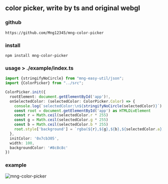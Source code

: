 ## color picker, write by ts and original webgl

### github 
```
https://github.com/Mng12345/mng-color-picker
```

### install
```
npm install mng-color-picker
```

### usage > ./example/index.ts
```typescript
import {stringifyNoCircle} from "mng-easy-util/json";
import {ColorPicker} from "../src";

ColorPicker.init({
  rootElement: document.getElementById('app')!,
  onSelectedColor: (selectedColor: ColorPicker.Color) => {
    console.log(`selectedColor:\n${stringifyNoCircle(selectedColor)}`)
    const root = document.getElementById('app') as HTMLDivElement
    const r = Math.ceil(selectedColor.r * 255)
    const g = Math.ceil(selectedColor.g * 255)
    const b = Math.ceil(selectedColor.b * 255)
    root.style['background'] = `rgba(${r},${g},${b},${selectedColor.a})`
  },
  initColor: '0x7cb305',
  width: 100,
  backgroundColor: '#8c8c8c'
})

```

### example
![mng-color-picker](https://github.com/Mng12345/mng-color-picker/color-picker.jpg)
